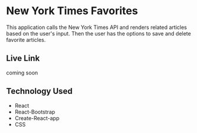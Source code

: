 # New York Times Favorites
This application calls the New York Times API and renders related articles based on the user's input. Then the user has the options to save and delete favorite articles. 

## Live Link
coming soon


## Technology Used

- React
- React-Bootstrap 
- Create-React-app
- CSS

